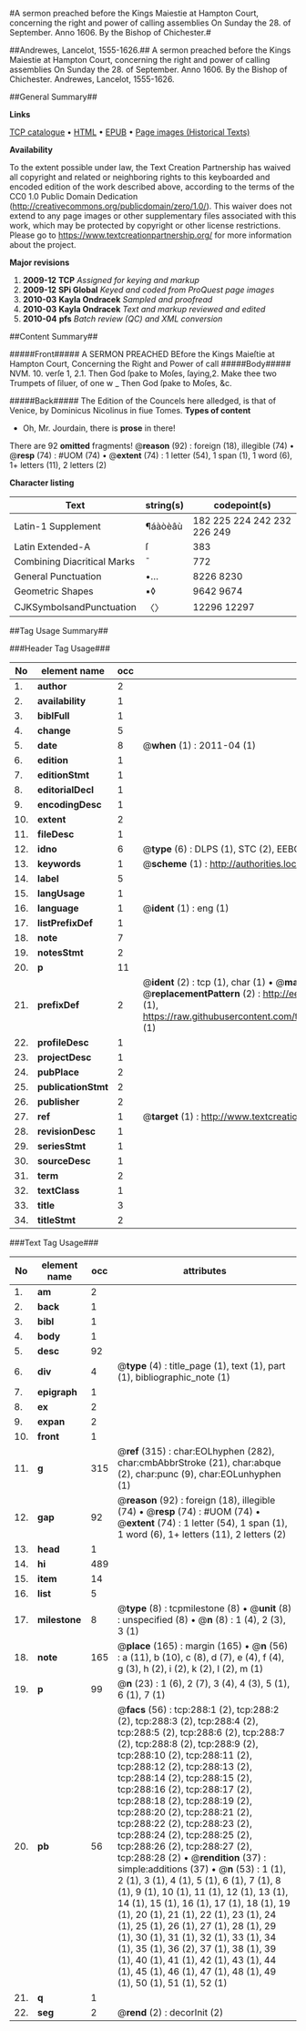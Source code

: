 #A sermon preached before the Kings Maiestie at Hampton Court, concerning the right and power of calling assemblies On Sunday the 28. of September. Anno 1606. By the Bishop of Chichester.#

##Andrewes, Lancelot, 1555-1626.##
A sermon preached before the Kings Maiestie at Hampton Court, concerning the right and power of calling assemblies On Sunday the 28. of September. Anno 1606. By the Bishop of Chichester.
Andrewes, Lancelot, 1555-1626.

##General Summary##

**Links**

[TCP catalogue](http://www.ota.ox.ac.uk/tcp/)  • 
[HTML](http://tei.it.ox.ac.uk/tcp/Texts-HTML/free/A19/A19737.html)  • 
[EPUB](http://tei.it.ox.ac.uk/tcp/Texts-EPUB/free/A19/A19737.epub) • 
[Page images (Historical Texts)](https://historicaltexts.jisc.ac.uk/eebo-99836045e)

**Availability**

To the extent possible under law, the Text Creation Partnership has waived all copyright and related or neighboring rights to this keyboarded and encoded edition of the work described above, according to the terms of the CC0 1.0 Public Domain Dedication (http://creativecommons.org/publicdomain/zero/1.0/). This waiver does not extend to any page images or other supplementary files associated with this work, which may be protected by copyright or other license restrictions. Please go to https://www.textcreationpartnership.org/ for more information about the project.

**Major revisions**

1. __2009-12__ __TCP__ *Assigned for keying and markup*
1. __2009-12__ __SPi Global__ *Keyed and coded from ProQuest page images*
1. __2010-03__ __Kayla Ondracek__ *Sampled and proofread*
1. __2010-03__ __Kayla Ondracek__ *Text and markup reviewed and edited*
1. __2010-04__ __pfs__ *Batch review (QC) and XML conversion*

##Content Summary##

#####Front#####
A SERMON PREACHED BEfore the Kings Maieſtie at Hampton Court, Concerning the Right and Power of call
#####Body#####
NVM. 10. verſe 1, 2.1. Then God ſpake to Moſes, ſaying,2. Make thee two Trumpets of ſiluer, of one w
    _ Then God ſpake to Moſes, &c.

#####Back#####
The Edition of the Councels here alledged, is that of Venice, by Dominicus Nicolinus in fiue Tomes.
**Types of content**

  * Oh, Mr. Jourdain, there is **prose** in there!

There are 92 **omitted** fragments! 
 @__reason__ (92) : foreign (18), illegible (74)  •  @__resp__ (74) : #UOM (74)  •  @__extent__ (74) : 1 letter (54), 1 span (1), 1 word (6), 1+ letters (11), 2 letters (2)

**Character listing**


|Text|string(s)|codepoint(s)|
|---|---|---|
|Latin-1 Supplement|¶áàòèâù|182 225 224 242 232 226 249|
|Latin Extended-A|ſ|383|
|Combining             Diacritical Marks|̄|772|
|General Punctuation|•…|8226 8230|
|Geometric Shapes|▪◊|9642 9674|
|CJKSymbolsandPunctuation|〈〉|12296 12297|

##Tag Usage Summary##

###Header Tag Usage###

|No|element name|occ|attributes|
|---|---|---|---|
|1.|__author__|2||
|2.|__availability__|1||
|3.|__biblFull__|1||
|4.|__change__|5||
|5.|__date__|8| @__when__ (1) : 2011-04 (1)|
|6.|__edition__|1||
|7.|__editionStmt__|1||
|8.|__editorialDecl__|1||
|9.|__encodingDesc__|1||
|10.|__extent__|2||
|11.|__fileDesc__|1||
|12.|__idno__|6| @__type__ (6) : DLPS (1), STC (2), EEBO-CITATION (1), PROQUEST (1), VID (1)|
|13.|__keywords__|1| @__scheme__ (1) : http://authorities.loc.gov/ (1)|
|14.|__label__|5||
|15.|__langUsage__|1||
|16.|__language__|1| @__ident__ (1) : eng (1)|
|17.|__listPrefixDef__|1||
|18.|__note__|7||
|19.|__notesStmt__|2||
|20.|__p__|11||
|21.|__prefixDef__|2| @__ident__ (2) : tcp (1), char (1)  •  @__matchPattern__ (2) : ([0-9\-]+):([0-9IVX]+) (1), (.+) (1)  •  @__replacementPattern__ (2) : http://eebo.chadwyck.com/downloadtiff?vid=$1&page=$2 (1), https://raw.githubusercontent.com/textcreationpartnership/Texts/master/tcpchars.xml#$1 (1)|
|22.|__profileDesc__|1||
|23.|__projectDesc__|1||
|24.|__pubPlace__|2||
|25.|__publicationStmt__|2||
|26.|__publisher__|2||
|27.|__ref__|1| @__target__ (1) : http://www.textcreationpartnership.org/docs/. (1)|
|28.|__revisionDesc__|1||
|29.|__seriesStmt__|1||
|30.|__sourceDesc__|1||
|31.|__term__|2||
|32.|__textClass__|1||
|33.|__title__|3||
|34.|__titleStmt__|2||


###Text Tag Usage###

|No|element name|occ|attributes|
|---|---|---|---|
|1.|__am__|2||
|2.|__back__|1||
|3.|__bibl__|1||
|4.|__body__|1||
|5.|__desc__|92||
|6.|__div__|4| @__type__ (4) : title_page (1), text (1), part (1), bibliographic_note (1)|
|7.|__epigraph__|1||
|8.|__ex__|2||
|9.|__expan__|2||
|10.|__front__|1||
|11.|__g__|315| @__ref__ (315) : char:EOLhyphen (282), char:cmbAbbrStroke (21), char:abque (2), char:punc (9), char:EOLunhyphen (1)|
|12.|__gap__|92| @__reason__ (92) : foreign (18), illegible (74)  •  @__resp__ (74) : #UOM (74)  •  @__extent__ (74) : 1 letter (54), 1 span (1), 1 word (6), 1+ letters (11), 2 letters (2)|
|13.|__head__|1||
|14.|__hi__|489||
|15.|__item__|14||
|16.|__list__|5||
|17.|__milestone__|8| @__type__ (8) : tcpmilestone (8)  •  @__unit__ (8) : unspecified (8)  •  @__n__ (8) : 1 (4), 2 (3), 3 (1)|
|18.|__note__|165| @__place__ (165) : margin (165)  •  @__n__ (56) : a (11), b (10), c (8), d (7), e (4), f (4), g (3), h (2), i (2), k (2), l (2), m (1)|
|19.|__p__|99| @__n__ (23) : 1 (6), 2 (7), 3 (4), 4 (3), 5 (1), 6 (1), 7 (1)|
|20.|__pb__|56| @__facs__ (56) : tcp:288:1 (2), tcp:288:2 (2), tcp:288:3 (2), tcp:288:4 (2), tcp:288:5 (2), tcp:288:6 (2), tcp:288:7 (2), tcp:288:8 (2), tcp:288:9 (2), tcp:288:10 (2), tcp:288:11 (2), tcp:288:12 (2), tcp:288:13 (2), tcp:288:14 (2), tcp:288:15 (2), tcp:288:16 (2), tcp:288:17 (2), tcp:288:18 (2), tcp:288:19 (2), tcp:288:20 (2), tcp:288:21 (2), tcp:288:22 (2), tcp:288:23 (2), tcp:288:24 (2), tcp:288:25 (2), tcp:288:26 (2), tcp:288:27 (2), tcp:288:28 (2)  •  @__rendition__ (37) : simple:additions (37)  •  @__n__ (53) : 1 (1), 2 (1), 3 (1), 4 (1), 5 (1), 6 (1), 7 (1), 8 (1), 9 (1), 10 (1), 11 (1), 12 (1), 13 (1), 14 (1), 15 (1), 16 (1), 17 (1), 18 (1), 19 (1), 20 (1), 21 (1), 22 (1), 23 (1), 24 (1), 25 (1), 26 (1), 27 (1), 28 (1), 29 (1), 30 (1), 31 (1), 32 (1), 33 (1), 34 (1), 35 (1), 36 (2), 37 (1), 38 (1), 39 (1), 40 (1), 41 (1), 42 (1), 43 (1), 44 (1), 45 (1), 46 (1), 47 (1), 48 (1), 49 (1), 50 (1), 51 (1), 52 (1)|
|21.|__q__|1||
|22.|__seg__|2| @__rend__ (2) : decorInit (2)|
